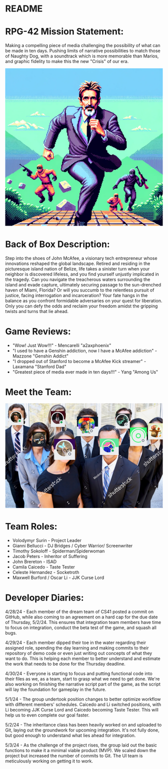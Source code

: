 # README


# RPG-42 Mission Statement:
Making a compelling piece of media challenging the possibility of what can be made in ten days. Pushing limits of narrative possibilities to match those of Naughty Dog, with a soundtrack which is more memorable than Marios, and graphic fidelity to make this the new "Crisis" of our era.

 ![Game Cover](Game_Cover.png)

# Back of Box Description:
Step into the shoes of John McAfee, a visionary tech entrepreneur whose innovations reshaped the global landscape. Retired and residing in the picturesque island nation of Belize, life takes a sinister turn when your neighbor is discovered lifeless, and you find yourself unjustly implicated in the tragedy. Can you navigate the treacherous waters surrounding the island and evade capture, ultimately securing passage to the sun-drenched haven of Miami, Florida? Or will you succumb to the relentless pursuit of justice, facing interrogation and incarceration? Your fate hangs in the balance as you confront formidable adversaries on your quest for liberation. Only you can defy the odds and reclaim your freedom amidst the gripping twists and turns that lie ahead.

# Game Reviews: 
- "Wow! Just Wow!!!" - Mencarelli "a2axphoenix"
- "I used to have a Genshin addiction, now I have a McAfee addiction" - Mazzone "Genshin Addict"
- "I dropped out of Stanford to become a McAfee Kick streamer" - Laxamana "Stanford Dad"
- "Greatest piece of media ever made in ten days!!!" - Yang "Among Us"

# Meet the Team:
 ![Group Picture](best_team.jpeg)


# Team Roles:
- Volodymyr Surin - Project Leader
- Gianni Bellucci - DJ Bridges / Cyber Warrior/ Screenwriter
- Timothy Sokoloff - Spiderman/Spiderwoman
- Jacob Peters - Inheritor of Suffering
- John Brereton - ISAD
- Camila Caicedo - Taste Tester
- Celeste Hernandez - Socketroth
- Maxwell Burford / Oscar Li - JJK Curse Lord

# Developer Diaries:
4/28/24 - Each member of the dream team of CS41 posted a commit on GitHub, while also coming to an agreement on a hard cap for the due date of Thursday, 5/2/24. This ensures that integration team members have time to focus on integration, conduct the beta test of the game, and squash all bugs.

4/29/24 - Each member dipped their toe in the water regarding their assigned role, spending the day learning and making commits to their repository of demo code or even just writing out concepts of what they want to do. This is helping each member to better understand and estimate the work that needs to be done for the Thursday deadline.

4/30/24 - Everyone is starting to focus and putting functional code into their files as we, as a team, start to grasp what we need to get done. We're also working on finishing the narrative script part of the game, as the script will lay the foundation for gameplay in the future.

5/1/24 - The group undertook position changes to better optimize workflow with different members' schedules. Caicedo and Li switched positions, with Li becoming JJK Curse Lord and Caicedo becoming Taste Tester. This will help us to even complete our goal faster.

5/2/24 - The inheritance class has been heavily worked on and uploaded to Git, laying out the groundwork for upcoming integration. It's not fully done, but good enough to understand what lies ahead for integration.

5/3/24 - As the challenge of the project rises, the group laid out the basic functions to make it a minimal viable product (MVP). We scaled down the project but increased the number of commits to Git. The UI team is meticulously working on getting it to work. 














